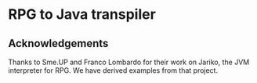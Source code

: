 # RPG to Java transpiler

## Acknowledgements

Thanks to Sme.UP and Franco Lombardo for their work on Jariko, the JVM interpreter for RPG.
We have derived examples from that project.